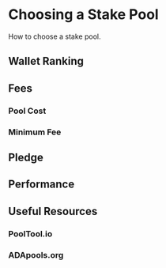 # Choosing a Stake Pool  
  
How to choose a stake pool.  
  
## Wallet Ranking  
  
## Fees  
  
### Pool Cost  
  
### Minimum Fee  
  
## Pledge  
  
## Performance  
  
## Useful Resources
  
### PoolTool.io
  
### ADApools.org
